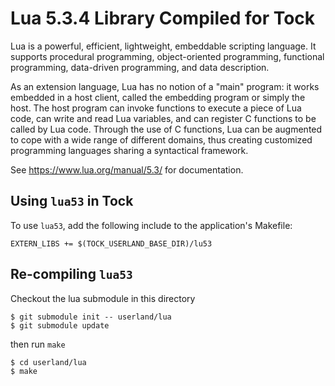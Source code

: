 Lua 5.3.4 Library Compiled for Tock
===================================

Lua is a powerful, efficient, lightweight, embeddable scripting language. It
supports procedural programming, object-oriented programming, functional
programming, data-driven programming, and data description.

As an extension language, Lua has no notion of a "main" program: it works
embedded in a host client, called the embedding program or simply the host.  The
host program can invoke functions to execute a piece of Lua code, can write and
read Lua variables, and can register C functions to be called by Lua code.
Through the use of C functions, Lua can be augmented to cope with a wide range
of different domains, thus creating customized programming languages sharing a
syntactical framework.

See https://www.lua.org/manual/5.3/ for documentation.

Using `lua53` in Tock
--------------------

To use `lua53`, add the following include to the application's
Makefile:

    EXTERN_LIBS += $(TOCK_USERLAND_BASE_DIR)/lu53



Re-compiling `lua53`
-----------------

Checkout the lua submodule in this directory

    $ git submodule init -- userland/lua
    $ git submodule update

then run `make`

    $ cd userland/lua
    $ make

